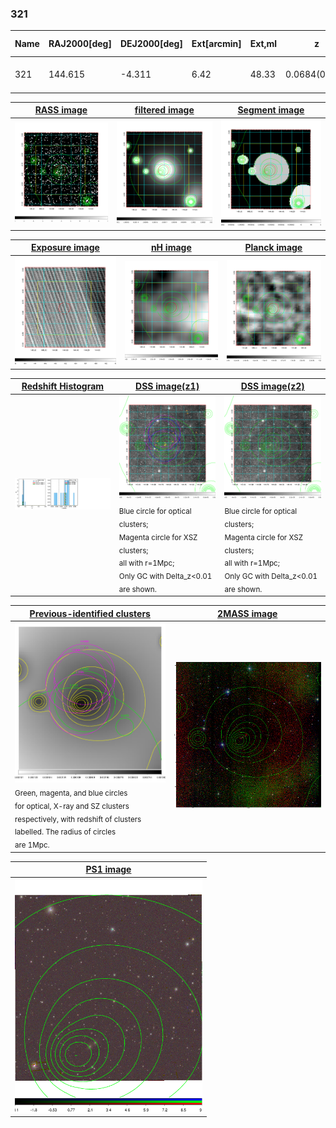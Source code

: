 <div STYLE="page-break-after: always;"></div>

### 321

|Name|RAJ2000[deg]|DEJ2000[deg] |Ext[arcmin]| Ext,ml | z | z_src| C|GC(XSZ,Delta_z<0.01)| GC(OPT,Delta_z<0.01)|GC| R_sig[arcmin] | R500[arcmin] | R500[Mpc]| CRsig[c/s] | CR500[c/s] |L500[1E44 erg/s]|F500[1E-12 erg/s/cm^2]| M500[1E14 Msun]|Tx[keV]|Cnt_sig|Beta|Rc[arcmin]|Comment|Alias|
|---|---|---|---|---|---|------|---|--------|---------|----------|---|---|---|---|---|---|---|---|---|---|---|---|---|---|
|321| 144.615| -4.311| 6.42| 48.33| 0.0684(0.006)| z1, z_xsz| B| L03| W| A, L03, W| 24.206| 9.669| 0.759| 0.199(0.052)| 0.181(0.047)| 0.369(0.089)| 3.248(0.786)| 1.33(0.16)| 2.61(0.20)| 83.3| 0.788(-0.131+0.135)| 11.197(-2.430+2.218)| -| t324|

|[RASS image](../image/321/321_img.pdf)|[filtered image](../image/321/321_fil.pdf)|[Segment image](../image/321/321_seg.pdf)|
|-------------------|--------------------|-------------------|
| <img src="../image/321/321_img.png" width="300">  | <img src="../image/321/321_fil.png" width="300">   | <img src="../image/321/321_seg.png" width="300">  |

|[Exposure image](../image/321/321_mex.pdf)| [nH image](../image/321/321_nh.pdf)| [Planck image](../image/321/321_p.pdf)|
|-------------------|--------------------|-------------------|
|<img src="../image/321/321_mex.png" width="300">   | <img src="../image/321/321_nh.png" width="300">    | <img src="../image/321/321_p.png" width="300"> |

|[Redshift Histogram](../image/321/321_zg.pdf) | [DSS image(z1)](../image/321/321_dss_z1.pdf)      |  [DSS image(z2)](../image/321/321_dss_z2.pdf)    |
|-------------------|--------------------|-------------------|
|<img src="../image/321/321_zg.png" width="300"> |<img src="../image/321/321_dss_z1.png" width="300"> <sub><br>Blue circle for optical clusters; <br>Magenta circle for XSZ clusters; <br>all with r=1Mpc; <br>Only GC with Delta_z<0.01 are shown. </sub>| <img src="../image/321/321_dss_z2.png" width="300"><sub><br>Blue circle for optical clusters; <br>Magenta circle for XSZ clusters; <br>all with r=1Mpc; <br>Only GC with Delta_z<0.01 are shown. </sub> |

|[Previous-identified clusters](../image/321/321_gc.pdf) | [2MASS image](../image/321/321_2mass.pdf)      |
|-------------------|-------------------|
|<img src=../image/321/321_gc.png width="300"> <br><sub>Green, magenta, and blue circles <br>for optical, X-ray and SZ clusters <br>respectively, with redshift of clusters <br>labelled. The radius of circles <br>are 1Mpc.</sub>|<img src="../image/321/321_2mass.png" width="300">  |

|[PS1 image](../image/321/321_ps1.pdf)            |
|-------------------|
| <img src="../image/321/321_ps1.png" width="300">  |
